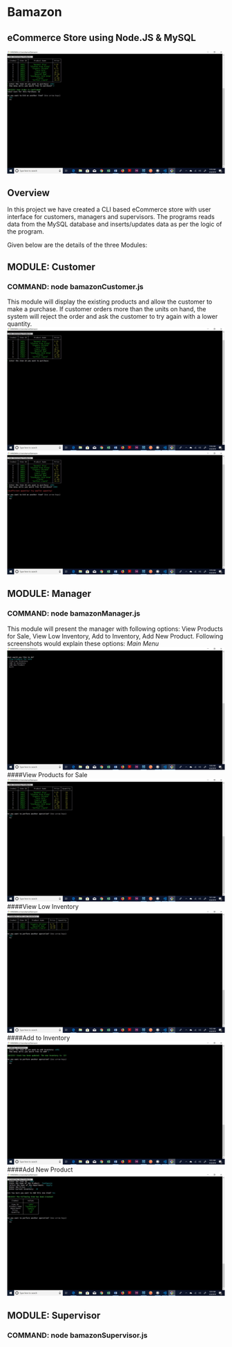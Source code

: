 # Bamazon
## eCommerce Store using Node.JS & MySQL

![Home Page](https://github.com/kamalnyc17/Bamazon/blob/master/Images/BamazonHomePage.jpg)
## Overview
In this project we have created a CLI based eCommerce store with user interface for customers, managers and supervisors. The programs
reads data from the MySQL database and inserts/updates data as per the logic of the program.

Given below are the details of the three Modules:

## MODULE: Customer
### COMMAND: node bamazonCustomer.js
This module will display the existing products and allow the customer to make a purchase. If customer orders more than the units on hand, 
the system will reject the order and ask the customer to try again with a lower quantity.
![Customer View](https://github.com/kamalnyc17/Bamazon/blob/master/Images/Customer_ProductView.jpg)
![Customer Error](https://github.com/kamalnyc17/Bamazon/blob/master/Images/Customer_OutofStockView.jpg)

## MODULE: Manager
### COMMAND: node bamazonManager.js
This module will present the manager with following options: View Products for Sale, View Low Inventory, Add to Inventory, Add New Product.
Following screenshots would explain these options:
*Main Menu*
![Main Menu](https://github.com/kamalnyc17/Bamazon/blob/master/Images/Manager_MainMenu.jpg)
####View Products for Sale
![Product View](https://github.com/kamalnyc17/Bamazon/blob/master/Images/Manager_ProductView.jpg)
####View Low Inventory
![Low Inventory](https://github.com/kamalnyc17/Bamazon/blob/master/Images/Manager_LowStockView.jpg)
####Add to Inventory
![Add Inventory](https://github.com/kamalnyc17/Bamazon/blob/master/Images/Manager_AddInventory.jpg)
####Add New Product
![Add Product](https://github.com/kamalnyc17/Bamazon/blob/master/Images/Manager_AddNewItem.jpg)

## MODULE: Supervisor
### COMMAND: node bamazonSupervisor.js


